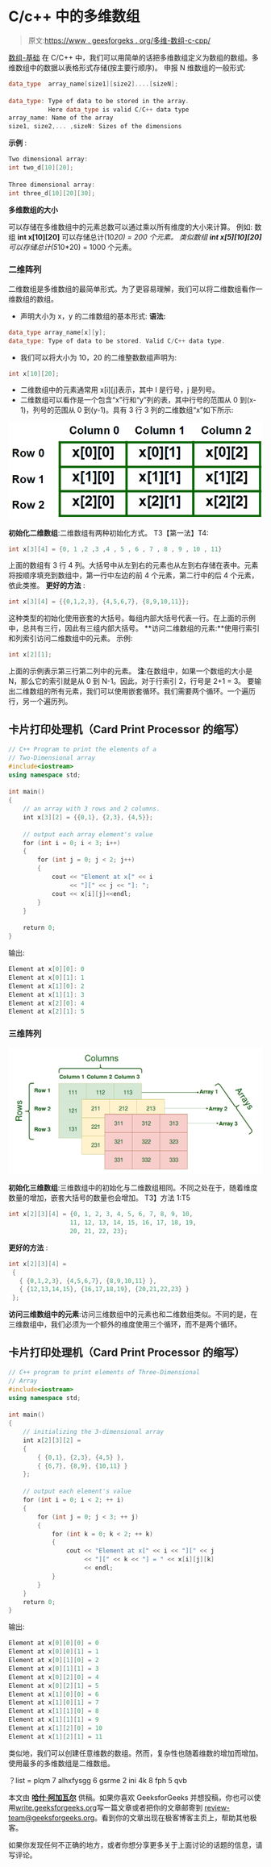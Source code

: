 # C/c++ 中的多维数组

> 原文:[https://www . geesforgeks . org/多维-数组-c-cpp/](https://www.geeksforgeeks.org/multidimensional-arrays-c-cpp/)

[数组-基础](https://www.geeksforgeeks.org/arrays-in-c-language-set-1-introduction/)
在 C/C++ 中，我们可以用简单的话把多维数组定义为数组的数组。多维数组中的数据以表格形式存储(按主要行顺序)。
申报 N 维数组的一般形式:

```cpp
data_type  array_name[size1][size2]....[sizeN];

data_type: Type of data to be stored in the array. 
           Here data_type is valid C/C++ data type
array_name: Name of the array
size1, size2,... ,sizeN: Sizes of the dimensions
```

**示例** :

```cpp
Two dimensional array:
int two_d[10][20];

Three dimensional array:
int three_d[10][20][30];
```

**多维数组的大小**

可以存储在多维数组中的元素总数可以通过乘以所有维度的大小来计算。
例如:
数组 **int x[10][20]** 可以存储总计(10*20) = 200 个元素。
类似数组 **int x[5][10][20]** 可以存储总计(5*10*20) = 1000 个元素。

### 二维阵列

二维数组是多维数组的最简单形式。为了更容易理解，我们可以将二维数组看作一维数组的数组。

*   声明大小为 x，y 的二维数组的基本形式:
    **语法:**

```cpp
data_type array_name[x][y];
data_type: Type of data to be stored. Valid C/C++ data type.
```

*   我们可以将大小为 10，20 的二维整数数组声明为:

```cpp
int x[10][20];
```

*   二维数组中的元素通常用 x[i][j]表示，其中 I 是行号，j 是列号。
*   二维数组可以看作是一个包含“x”行和“y”列的表，其中行号的范围从 0 到(x-1)，列号的范围从 0 到(y-1)。具有 3 行 3 列的二维数组“x”如下所示:

![two-d](img/c8fe4b0d01d6b0ae8152484d78b274a2.png)

**初始化二维数组**:二维数组有两种初始化方式。
T3【第一法】T4:

```cpp
int x[3][4] = {0, 1 ,2 ,3 ,4 , 5 , 6 , 7 , 8 , 9 , 10 , 11}
```

上面的数组有 3 行 4 列。大括号中从左到右的元素也从左到右存储在表中。元素将按顺序填充到数组中，第一行中左边的前 4 个元素，第二行中的后 4 个元素，依此类推。
**更好的方法** :

```cpp
int x[3][4] = {{0,1,2,3}, {4,5,6,7}, {8,9,10,11}};
```

这种类型的初始化使用嵌套的大括号。每组内部大括号代表一行。在上面的示例中，总共有三行，因此有三组内部大括号。
**访问二维数组的元素:**使用行索引和列索引访问二维数组中的元素。
示例:

```cpp
int x[2][1];
```

上面的示例表示第三行第二列中的元素。
**注**:在数组中，如果一个数组的大小是 N，那么它的索引就是从 0 到 N-1。因此，对于行索引 2，行号是 2+1 = 3。
要输出二维数组的所有元素，我们可以使用嵌套循环。我们需要两个循环。一个遍历行，另一个遍历列。

## 卡片打印处理机（Card Print Processor 的缩写）

```cpp
// C++ Program to print the elements of a
// Two-Dimensional array
#include<iostream>
using namespace std;

int main()
{
    // an array with 3 rows and 2 columns.
    int x[3][2] = {{0,1}, {2,3}, {4,5}};

    // output each array element's value
    for (int i = 0; i < 3; i++)
    {
        for (int j = 0; j < 2; j++)
        {
            cout << "Element at x[" << i
                 << "][" << j << "]: ";
            cout << x[i][j]<<endl;
        }
    }

    return 0;
}
```

输出:

```cpp
Element at x[0][0]: 0
Element at x[0][1]: 1
Element at x[1][0]: 2
Element at x[1][1]: 3
Element at x[2][0]: 4
Element at x[2][1]: 5
```

### 三维阵列

![](img/dcfb05176116d75fe346424e50619960.png)

**初始化三维数组**:三维数组中的初始化与二维数组相同。不同之处在于，随着维度数量的增加，嵌套大括号的数量也会增加。
T3】方法 1:T5

```cpp
int x[2][3][4] = {0, 1, 2, 3, 4, 5, 6, 7, 8, 9, 10, 
                 11, 12, 13, 14, 15, 16, 17, 18, 19,
                 20, 21, 22, 23};
```

**更好的方法** :

```cpp
int x[2][3][4] = 
 { 
   { {0,1,2,3}, {4,5,6,7}, {8,9,10,11} },
   { {12,13,14,15}, {16,17,18,19}, {20,21,22,23} }
 };
```

**访问三维数组中的元素**:访问三维数组中的元素也和二维数组类似。不同的是，在三维数组中，我们必须为一个额外的维度使用三个循环，而不是两个循环。

## 卡片打印处理机（Card Print Processor 的缩写）

```cpp
// C++ program to print elements of Three-Dimensional
// Array
#include<iostream>
using namespace std;

int main()
{
    // initializing the 3-dimensional array
    int x[2][3][2] =
    {
        { {0,1}, {2,3}, {4,5} },
        { {6,7}, {8,9}, {10,11} }
    };

    // output each element's value
    for (int i = 0; i < 2; ++ i)
    {
        for (int j = 0; j < 3; ++ j)
        {
            for (int k = 0; k < 2; ++ k)
            {
                cout << "Element at x[" << i << "][" << j
                     << "][" << k << "] = " << x[i][j][k]
                     << endl;
            }
        }
    }
    return 0;
}
```

输出:

```cpp
Element at x[0][0][0] = 0
Element at x[0][0][1] = 1
Element at x[0][1][0] = 2
Element at x[0][1][1] = 3
Element at x[0][2][0] = 4
Element at x[0][2][1] = 5
Element at x[1][0][0] = 6
Element at x[1][0][1] = 7
Element at x[1][1][0] = 8
Element at x[1][1][1] = 9
Element at x[1][2][0] = 10
Element at x[1][2][1] = 11
```

类似地，我们可以创建任意维数的数组。然而，复杂性也随着维数的增加而增加。
使用最多的多维数组是二维数组。

？list = plqm 7 alhxfysgg 6 gsrme 2 ini 4k 8 fph 5 qvb

本文由 [**哈什·阿加瓦尔**](https://www.facebook.com/harsh.agarwal.16752) 供稿。如果你喜欢 GeeksforGeeks 并想投稿，你也可以使用[write.geeksforgeeks.org](https://write.geeksforgeeks.org)写一篇文章或者把你的文章邮寄到 review-team@geeksforgeeks.org。看到你的文章出现在极客博客主页上，帮助其他极客。

如果你发现任何不正确的地方，或者你想分享更多关于上面讨论的话题的信息，请写评论。